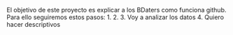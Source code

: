 El objetivo de este proyecto es explicar a los BDaters como funciona github.
Para ello seguiremos estos pasos:
1.
2.
3. Voy a analizar los datos
4. Quiero hacer descriptivos

